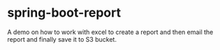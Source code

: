 # spring-boot-report
A demo on how to work with excel to create a report and then email the report and finally save it to S3 bucket.
